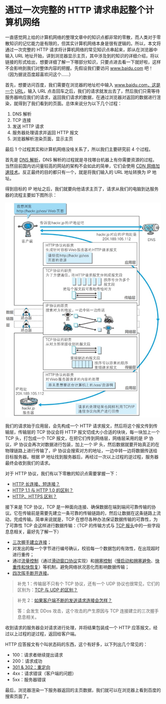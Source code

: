 # 通过一次完整的 HTTP 请求串起整个计算机网络

一直感觉网上给的计算机网络的整理文章中的知识点都非常的零散，而人类对于零散知识的记忆能力是有限的，但其实计算机网络本身是很有逻辑的。所以，本文将通过一次完整的 HTTP 请求将计算机网络的常见知识点串起来，即从在浏览器中输入 URL 地址开始，讲到浏览器显示主页，其中涉及到的知识的详细介绍，将以链接的形式给出，想要详细了解一下哪部分知识，只要点进去看一下就好啦，这样不会影响到我们对整体内容的把握。先假设我们要访问 www.baidu.com 吧！（因为据说百度超喜欢问这个……）

首先，想要访问百度，我们需要在浏览器的地址栏中输入 www.baidu.com，这是一个 [URL](https://github.com/TangBean/MarkdownNotes/blob/master/%E8%AE%A1%E7%AE%97%E6%9C%BA%E7%BD%91%E7%BB%9C/%E8%AE%A1%E7%AE%97%E6%9C%BA%E7%BD%91%E7%BB%9C.md#url-%E5%92%8C-uri)，输入 URL 点击回车之后，我们的请求就发出去了，然后我们只需等待服务器响应我们的请求，返回我们请求的数据，在通过浏览器对返回的数据进行渲染，就得到了我们看到的页面。总体来说分为以下几个过程：

1. DNS 解析
2. TCP 连接
3. 发送 HTTP 请求
4. 服务器处理请求并返回 HTTP 报文
5. 浏览器解析渲染页面，显示主页

最后 1 个过程其实和计算机网络没啥关系了，所以我们主要研究前 4 个过程。

首先是 [DNS 解析](https://github.com/TangBean/MarkdownNotes/blob/master/%E8%AE%A1%E7%AE%97%E6%9C%BA%E7%BD%91%E7%BB%9C/%E8%AE%A1%E7%AE%97%E6%9C%BA%E7%BD%91%E7%BB%9C.md#dns-%E8%A7%A3%E6%9E%90-1)，DNS 解析的过程就是寻找哪台机器上有你需要资源的过程。当然目前国内访问量较高的网站的架构不会如此的简单，它们会使用 [CDN 网络加速技术](https://github.com/TangBean/MarkdownNotes/blob/master/%E8%AE%A1%E7%AE%97%E6%9C%BA%E7%BD%91%E7%BB%9C/%E8%AE%A1%E7%AE%97%E6%9C%BA%E7%BD%91%E7%BB%9C.md#cdncontent-distribute-network)。反正最终的目的都只有一个，就是将我们输入的 URL 地址转换为 IP 地址。

得到目标的 IP 地址之后，我们就要向他请求主页了，请求从我们的电脑到达服务器的流程主要如下图所示：

![浏览器发送请求到服务器的过程.jpg](./pic/浏览器发送请求到服务器的过程.jpg)

我们的请求始于应用层，会先构成一个 HTTP 请求报文，然后将这个报文传到传输层，传输层的 TCP 协议会将 HTTP 报文切成大小合适的块块，每一块加上一个 TCP 头，打包成一个 TCP 报文，在把它们传到网络层，网络层采用的是 IP 协议，IP 协议会再次对数据进行包装，加上一个 IP 头，然后数据就要开始真正的在物理链路上进行传输了，IP 协议会搜索对方的地址，一边中转一边将数据传送给目标服务器。根据 IP 地址找到服务器后，再经过一次以上过程的逆过程，服务器最终会收到我们的请求。

对于 HTTP 协议，我们有以下零散的知识点需要掌握一下：

- [HTTP 长连接、短连接？]()
- [HTTP 1.1 与 HTTP 1.0 的区别？]()
- [HTTP、HTTPS 区别？]()

接下来是 TCP 协议，TCP 是一种面向连接、确保数据在端到端间可靠传输的协议。它在传输前是需要先建立一条可靠的传输链路的，然后让数据在这条链路上流动，完成传输。简单来说就是，TCP 在想尽各种办法保证数据传输的可靠性，为了可靠性 TCP 会这样进行数据传输：（TCP 的传输方式与 [TCP 报头]()中的一些字段息息相关，最好先了解一下）

- [三次握手建立连接]()；
- 对发出的每一个字节进行编号确认，校验每一个数据包的有效性，在出现超时进行重传；
- 通过[流量控制]()（通过[滑动窗口协议]()实现）和[拥塞控制]()（[慢启动和拥塞避免]()、[快重传和快恢复]()）等机制，避免网络状况恶化而影响数据传输；
- [四次挥手断开连接]()。

> 补充 1：传输层不只有个 TCP 协议，还有一个 UDP 协议也很常见，它们的区别为：[TCP 与 UDP 的区别？]()

> 补充 2：[如果客户端不断的发送请求连接会怎样？]()
>
> 答：会发生 DDos 攻击，这个攻击的产生原因与 TCP 连接建立的三次握手息息相关。

收到请求的服务器会对请求进行处理，并将结果包装成一个 HTTP 应答报文，经过以上过程的逆过程，返回给客户端。

HTTP 应答报文有个叫状态码的东西，这个有好多，以下列出几个常见的：

- 100：请求者继续提出请求
- 200：请求成功
- [301 & 302：重定向]()
- 4xx：请求错误（客户端的问题）
- 5xx：服务器错误

最后，浏览器渲染一下服务器返回的主页数据，我们就可以在浏览器上看到百度的搜索页面了。